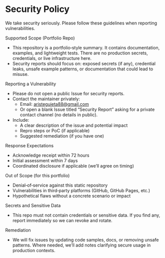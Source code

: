 # Security Policy

We take security seriously. Please follow these guidelines when reporting vulnerabilities.

Supported Scope (Portfolio Repo)

- This repository is a portfolio‑style summary. It contains documentation, examples, and lightweight tests. There are no production secrets, credentials, or live infrastructure here.
- Security reports should focus on: exposed secrets (if any), credential leaks, unsafe example patterns, or documentation that could lead to misuse.

Reporting a Vulnerability

- Please do not open a public Issue for security reports.
- Contact the maintainer privately:
    - Email: [aristeguieta88@gmail.com](mailto:aristeguieta88@gmail.com)
    - Or open a blank Issue titled “Security Report” asking for a private contact channel (no details in public).
- Include:
    - A clear description of the issue and potential impact
    - Repro steps or PoC (if applicable)
    - Suggested remediation (if you have one)

Response Expectations

- Acknowledge receipt within 72 hours
- Initial assessment within 7 days
- Coordinated disclosure if applicable (we’ll agree on timing)

Out of Scope (for this portfolio)

- Denial‑of‑service against this static repository
- Vulnerabilities in third‑party platforms (GitHub, GitHub Pages, etc.)
- Hypothetical flaws without a concrete scenario or impact

Secrets and Sensitive Data

- This repo must not contain credentials or sensitive data. If you find any, report immediately so we can revoke and rotate.

Remediation

- We will fix issues by updating code samples, docs, or removing unsafe patterns. Where needed, we’ll add notes clarifying secure usage in production contexts.

